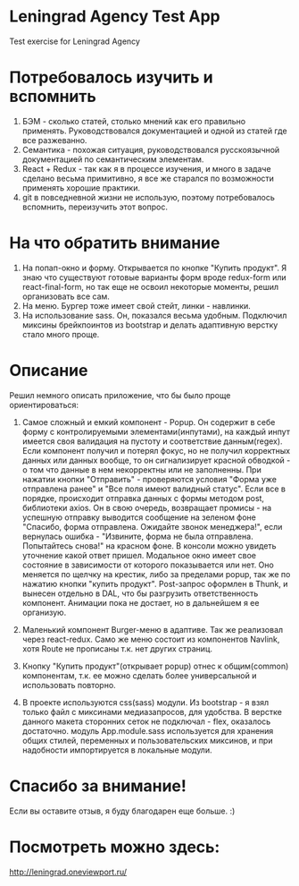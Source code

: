 # Leningrad Agency Test App
Test exercise for Leningrad Agency

# Потребовалось изучить и вспомнить

1. БЭМ - сколько статей, столько мнений как его правильно применять. Руководствовался документацией и одной из статей где все разжеванно.
2. Семантика - похожая ситуация, руководствовался русскоязычной документацией по семантическим элементам. 
3. React + Redux - так как я в процессе изучения, и много в задаче сделано весьма примитивно, я все же старался по возможности применять
хорошие практики.
4. git в повседневной жизни не использую, поэтому потребовалось вспомнить, переизучить этот вопрос.

# На что обратить внимание

1. На попап-окно и форму. Открывается по кнопке "Купить продукт". Я знаю что существуют готовые варианты форм вроде redux-form или react-final-form,
но так еще не освоил некоторые моменты, решил организовать все сам.
2. На меню. Бургер тоже имеет свой стейт, линки - навлинки.
3. На использование sass. Он, показался весьма удобным. Подключил миксины брейкпоинтов из bootstrap и делать адаптивную верстку стало много проще.

# Описание
Решил немного описать приложение, что бы было проще ориентироваться:

1. Самое сложный и емкий компонент - Popup. Он содержит в себе форму с контролируемыми элементами(инпутами), на каждый инпут имеется
своя валидация на пустоту и соответствие данным(regex). Если компонент получил и потерял фокус, но не получил корректных данных или данных вообще, то он сигнализирует красной обводкой - о том что данные в нем некорректны или не заполненны. При нажатии
кнопки "Отправить" - проверяются условия "Форма уже отправлена ранее" и "Все поля имеют валидный статус". Если все в порядке, 
происходит отправка данных с формы методом post, библиотеки axios. Он в свою очередь, возвращает промисы - на успешную отправку 
выводится сообщение на зеленом фоне "Спасибо, форма отправлена. Ожидайте звонок менеджера!", если вернулась ошибка - "Извините, форма не была отправлена. Попытайтесь снова!" на красном фоне. В консоли можно увидеть уточнение какой ответ пришел. Модальное окно имеет свое состояние в зависимости от которого показывается или нет. Оно меняется по щелчку на крестик, либо за пределами popup, так же по нажатию кнопки "купить продукт". Post-запрос оформлен в Thunk, и вынесен отдельно в DAL, что бы разгрузить ответственность компонент. Анимации пока не достает, но в дальнейшем я ее организую.

2. Маленький компонент Burger-меню в адаптиве. Так же реализовал через react-redux. Само же меню состоит из компонентов Navlink, хотя Route не прописаны т.к. нет других страниц.

3. Кнопку "Купить продукт"(открывает popup) отнес к общим(common) компонентам, т.к. ее можно сделать более универсальной и использовать повторно.

4. В проекте используются css(sass) модули. Из bootstrap - я взял только файл с миксинами медиазапросов, для удобства. В верстке данного макета сторонних сеток не подключал - flex, оказалось достаточно. модуль App.module.sass используется для хранения
общих стилей, переменных и пользовательских миксинов, и при надобности импортируется в локальные модули. 

# Спасибо за внимание!
Если вы оставите отзыв, я буду благодарен еще больше. :)

# Посмотреть можно здесь:
http://leningrad.oneviewport.ru/


